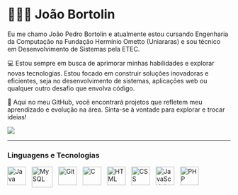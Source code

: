 # 👨🏻‍💻 João Bortolin

Eu me chamo João Pedro Bortolin e atualmente estou cursando Engenharia da Computação na Fundação Hermínio Ometto (Uniararas) e sou técnico em Desenvolvimento de Sistemas pela ETEC.

💻 Estou sempre em busca de aprimorar minhas habilidades e explorar novas tecnologias. Estou focado em construir soluções inovadoras e eficientes, seja no desenvolvimento de sistemas, aplicações web ou qualquer outro desafio que envolva código.

🚀 Aqui no meu GitHub, você encontrará projetos que refletem meu aprendizado e evolução na área. Sinta-se à vontade para explorar e trocar ideias!

<div>
  <a href="https://www.linkedin.com/in/jo%C3%A3o-pedro-bortolin-647995260?lipi=urn%3Ali%3Apage%3Ad_flagship3_profile_view_base_contact_details%3B6KwUmZa0TLa0zZePJzT20Q%3D%3D" target="_blank"><img src="https://img.shields.io/badge/-LinkedIn-%230077B5?style=for-the-badge&logo=linkedin&logoColor=white" target="_blank"></a> 
</div>

---

### Linguagens e Tecnologias

<img 
    align="left" 
    alt="Java"
    title="Java" 
    width="42px" 
    style="padding-right: 10px;" 
    src="https://cdn.jsdelivr.net/gh/devicons/devicon@latest/icons/java/java-original.svg" 
/>
<img 
    align="left" 
    alt="MySQL"
    title="MySQL" 
    width="47px" 
    style="padding-right: 10px;"
    src="https://cdn.jsdelivr.net/gh/devicons/devicon@latest/icons/mysql/mysql-original-wordmark.svg" 
/>
<img 
    align="left" 
    alt="Git" 
    title="Git"
    width="42px" 
    style="padding-right: 10px;" 
    src="https://cdn.jsdelivr.net/gh/devicons/devicon@latest/icons/git/git-original.svg" 
/>
<img 
    align="left" 
    alt="C" 
    title="C"
    width="42px" 
    style="padding-right: 10px;" 
    src="https://cdn.jsdelivr.net/gh/devicons/devicon@latest/icons/c/c-line.svg" 
/>
<img 
    align="left" 
    alt="HTML"
    title="HTML" 
    width="42px" 
    style="padding-right: 10px;" 
    src="https://cdn.jsdelivr.net/gh/devicons/devicon@latest/icons/html5/html5-original.svg" 
/>
<img 
    align="left" 
    alt="CSS" 
    title="CSS"
    width="42px" 
    style="padding-right: 10px;" 
    src="https://cdn.jsdelivr.net/gh/devicons/devicon@latest/icons/css3/css3-original.svg" 
/>
<img 
    align="left" 
    alt="JavaScript" 
    title="JavaScript"
    width="42px" 
    style="padding-right: 10px;" 
    src="https://cdn.jsdelivr.net/gh/devicons/devicon@latest/icons/javascript/javascript-original.svg" 
/>
<img 
    align="left" 
    alt="PHP" 
    title="PHP"
    width="42px" 
    style="padding-right: 10px;" 
    src="https://cdn.jsdelivr.net/gh/devicons/devicon@latest/icons/php/php-original.svg" 
/>
